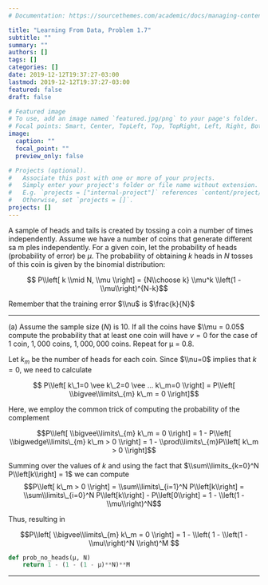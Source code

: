 ```yaml
---
# Documentation: https://sourcethemes.com/academic/docs/managing-content/

title: "Learning From Data, Problem 1.7"
subtitle: ""
summary: ""
authors: []
tags: []
categories: []
date: 2019-12-12T19:37:27-03:00
lastmod: 2019-12-12T19:37:27-03:00
featured: false
draft: false

# Featured image
# To use, add an image named `featured.jpg/png` to your page's folder.
# Focal points: Smart, Center, TopLeft, Top, TopRight, Left, Right, BottomLeft, Bottom, BottomRight.
image:
  caption: ""
  focal_point: ""
  preview_only: false

# Projects (optional).
#   Associate this post with one or more of your projects.
#   Simply enter your project's folder or file name without extension.
#   E.g. `projects = ["internal-project"]` references `content/project/deep-learning/index.md`.
#   Otherwise, set `projects = []`.
projects: []
---
```


A sample of heads and tails is created by tossing a coin a number of times independently. Assume we have a number of coins that generate different sa m ples independently. For a given coin, let the probability of heads (probability of error) be $\mu$. The probability of obtaining $k$ heads in $N$ tosses of this coin is given by the binomial distribution:

$$ P\\left[ k \\mid N, \\mu \\right] = {N\\choose k} \\mu^k \\left(1 - \\mu\\right)^{N-k}$$

Remember that the training error $\\nu$ is $\frac{k}{N}$

---

(a) Assume the sample size $(N)$ is $10$. If all the coins have $\\mu = 0.05$ compute the probability that at least one coin will have $v = 0$ for the case of $1$ coin, $1,000$ coins, $1,000,000$ coins. Repeat for μ = 0.8.

Let $k_m$ be the number of heads for each coin. Since $\\nu=0$ implies that $k=0$, we need to calculate

$$ P\\left[ k\_1=0 \vee k\_2=0 \vee ... k\_m=0 \\right] = P\\left[ \\bigvee\\limits\_{m} k\_m = 0 \\right]$$

Here, we employ the common trick of computing the probability of the complement

$$P\\left[ \\bigvee\\limits\_{m} k\_m = 0 \\right] = 1 - P\\left[ \\bigwedge\\limits\_{m} k\_m > 0 \\right] = 1 - \\prod\\limits\_{m}P\\left[ k\_m > 0 \\right]$$

Summing over the values of $k$ and using the fact that $\\sum\\limits_{k=0}^N P\\left[k\\right] = 1$ we can compute $$P\\left[ k\_m > 0 \\right] = \\sum\\limits\_{i=1}^N P\\left[k\\right] = \\sum\\limits\_{i=0}^N P\\left[k\\right] - P\\left[0\\right] = 1 - \\left(1 - \\mu\\right)^N$$

Thus, resulting in

$$P\\left[ \\bigvee\\limits\_{m} k\_m = 0 \\right] = 1 - \\left(  1 - \\left(1 - \\mu\\right)^N \\right)^M $$


```python
def prob_no_heads(μ, N)
    return 1 - (1 - (1 - μ)**N)**M
```

---